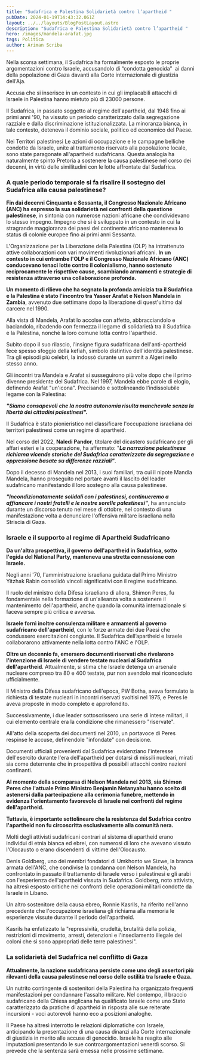 ```yaml
---
title: "Sudafrica e Palestina Solidarietà contro l’apartheid "
pubDate: 2024-01-19T14:43:32.061Z
layout: ../../layouts/BlogPostLayout.astro
description: "Sudafrica e Palestina Solidarietà contro l’apartheid "
hero: /images/mandela-arafat.jpg
tags: Politica
author: Ariman Scriba
---
```

Nella scorsa settimana, il Sudafrica ha formalmente esposto le proprie argomentazioni contro Israele, accusandolo di “condotta genocida”  ai danni della popolazione di Gaza davanti alla Corte internazionale di giustizia dell'Aja.

Accusa che si inserisce in un contesto in cui gli implacabili attacchi di Israele in Palestina hanno mietuto più di 23000 persone. 

Il Sudafrica, in passato soggetto al regime dell'apartheid, dal 1948 fino ai primi anni '90, ha vissuto un periodo caratterizzato dalla segregazione razziale e dalla discriminazione istituzionalizzata. La minoranza bianca, in tale contesto, deteneva il dominio sociale, politico ed economico del Paese.

Nei Territori palestinesi Le azioni di occupazione e le campagne belliche condotte da Israele, unite al trattamento riservato alla popolazione locale, sono state paragonate all'apartheid sudafricana. Questa analogia ha naturalmente spinto Pretoria a sostenere la causa palestinese nel corso dei decenni, in virtù delle similitudini con le lotte affrontate dal Sudafrica.

### A quale periodo temporale si fa risalire il sostegno del Sudafrica alla causa palestinese?

**Fin dai decenni Cinquanta e Sessanta, il Congresso Nazionale Africano (ANC) ha espresso la sua solidarietà nei confronti della questione palestinese**, in sintonia con numerose nazioni africane che condividevano lo stesso impegno. Impegno che si è sviluppato in un contesto in cui la stragrande maggioranza dei paesi del continente africano manteneva lo status di colonie europee fino ai primi anni Sessanta.

L'Organizzazione per la Liberazione della Palestina (OLP) ha intrattenuto attive collaborazioni con vari movimenti rivoluzionari africani. **In un contesto in cui entrambe l'OLP e il Congresso Nazionale Africano (ANC) conducevano tenaci lotte contro il colonialismo, hanno sostenuto reciprocamente le rispettive cause, scambiando armamenti e strategie di resistenza attraverso una collaborazione profonda.**

**Un momento di rilievo che ha segnato la profonda amicizia tra il Sudafrica e la Palestina è stato l'incontro tra Yasser Arafat e Nelson Mandela in Zambia**, avvenuto due settimane dopo la liberazione di quest'ultimo dal carcere nel 1990.

Alla vista di Mandela, Arafat lo accolse con affetto, abbracciandolo e baciandolo, ribadendo con fermezza il legame di solidarietà tra il Sudafrica e la Palestina, nonché la loro comune lotta contro l'apartheid.

Subito dopo il suo rilascio, l'insigne figura sudafricana dell'anti-apartheid fece spesso sfoggio della kefiah, simbolo distintivo dell'identità palestinese. Tra gli episodi più celebri, la indossò durante un summit a Algeri nello stesso anno.

Gli incontri tra Mandela e Arafat si susseguirono più volte dopo che il primo divenne presidente del Sudafrica. Nel 1997, Mandela ebbe parole di elogio, definendo Arafat "un'icona". Precisando e sottolineando l’indissolubile legame con la Palestina:

***"Siamo consapevoli che la nostra autonomia risulta manchevole senza la libertà dei cittadini palestinesi".***

Il Sudafrica è stato pionieristico nel classificare l'occupazione israeliana dei territori palestinesi come un regime di apartheid.

Nel corso del 2022, **Naledi Pandor**, titolare del dicastero sudafricano per gli affari esteri e la cooperazione, ha affermato: "***La narrazione palestinese richiama vicende storiche del Sudafrica caratterizzate da segregazione e oppressione basate su differenze razziali"***.

Dopo il decesso di Mandela nel 2013, i suoi familiari, tra cui il nipote Mandla Mandela, hanno proseguito nel portare avanti il lascito del leader sudafricano manifestando il loro sostegno alla causa palestinese.

***"Incondizionatamente solidali con i palestinesi, continueremo a affiancare i nostri fratelli e le nostre sorelle palestinesi"***, ha annunciato durante un discorso tenuto nel mese di ottobre, nel contesto di una manifestazione volta a denunciare l'offensiva militare israeliana nella Striscia di Gaza.

### Israele e il supporto al regime di Apartheid Sudafricano

**Da un'altra prospettiva, il governo dell'apartheid in Sudafrica, sotto l'egida del National Party, manteneva una stretta connessione con Israele.**

Negli anni '70, l'amministrazione israeliana guidata dal Primo Ministro Yitzhak Rabin consolidò vincoli significativi con il regime sudafricano. 

Il ruolo del ministro della Difesa israeliano di allora, Shimon Peres, fu fondamentale nella formazione di un'alleanza volta a sostenere il mantenimento dell'apartheid, anche quando la comunità internazionale si faceva sempre più critica e avversa.

**Israele fornì inoltre consulenza militare e armamenti al governo sudafricano dell'apartheid**, con le forze armate dei due Paesi che condussero esercitazioni congiunte. Il Sudafrica dell’apartheid e Israele collaborarono attivamente nella lotta contro l'ANC e l'OLP.

**Oltre un decennio fa, emersero documenti riservati che rivelarono l'intenzione di Israele di vendere testate nucleari al Sudafrica dell'apartheid**. Attualmente, si stima che Israele detenga un arsenale nucleare compreso tra 80 e 400 testate, pur non avendolo mai riconosciuto ufficialmente.

Il Ministro della Difesa sudafricano dell'epoca, PW Botha, aveva formulato la richiesta di testate nucleari in incontri riservati svoltisi nel 1975, e Peres le aveva proposte in modo completo e approfondito.

Successivamente, i due leader sottoscrissero una serie di intese militari, il cui elemento centrale era la condizione che rimanessero "riservate".

All'atto della scoperta dei documenti nel 2010, un portavoce di Peres respinse le accuse, definendole "infondate" con decisione.

Documenti ufficiali provenienti dal Sudafrica evidenziano l'interesse dell'esercito durante l'era dell'apartheid per dotarsi di missili nucleari, mirati sia come deterrente che in prospettiva di possibili attacchi contro nazioni confinanti.

**Al momento della scomparsa di Nelson Mandela nel 2013, sia Shimon Peres che l'attuale Primo Ministro Benjamin Netanyahu hanno scelto di astenersi dalla partecipazione alla cerimonia funebre, mettendo in evidenza l'orientamento favorevole di Israele nei confronti del regime dell'apartheid.**

**Tuttavia, è importante sottolineare che la resistenza del Sudafrica contro l'apartheid non fu circoscritta esclusivamente alla comunità nera.**

Molti degli attivisti sudafricani contrari al sistema di apartheid erano individui di etnia bianca ed ebrei, con numerosi di loro che avevano vissuto l'Olocausto o erano discendenti di vittime dell'Olocausto.

Denis Goldberg, uno dei membri fondatori di Umkhonto we Sizwe, la branca armata dell'ANC, che condivise la condanna con Nelson Mandela, ha confrontato in passato il trattamento di Israele verso i palestinesi e gli arabi con l'esperienza dell'apartheid vissuta in Sudafrica. Goldberg, noto attivista, ha altresì esposto critiche nei confronti delle operazioni militari condotte da Israele in Libano.

Un altro sostenitore della causa ebreo, Ronnie Kasrils, ha riferito nell'anno precedente che l'occupazione israeliana gli richiama alla memoria le esperienze vissute durante il periodo dell'apartheid.

Kasrils ha enfatizzato la "repressività, crudeltà, brutalità della polizia, restrizioni di movimento, arresti, detenzioni e l'insediamento illegale dei coloni che si sono appropriati delle terre palestinesi".

### La solidarietà del Sudafrica nel conflitto di Gaza

**Attualmente, la nazione sudafricana persiste come uno degli assertori più rilevanti della causa palestinese nel corso delle ostilità tra Israele e Gaza.**

Un nutrito contingente di sostenitori della Palestina ha organizzato frequenti manifestazioni per condannare l'assalto militare. Nel contempo, il braccio sudafricano della Chiesa anglicana ha qualificato Israele come uno Stato caratterizzato da pratiche di apartheid in risposta alle sue reiterate incursioni - voci autorevoli hanno eco a posizioni analoghe.

Il Paese ha altresì interrotto le relazioni diplomatiche con Israele, anticipando la presentazione di una causa dinanzi alla Corte internazionale di giustizia in merito alle accuse di genocidio. Israele ha reagito alle imputazioni presentando le sue controargomentazioni venerdì scorso. Si prevede che la sentenza sarà emessa nelle prossime settimane.